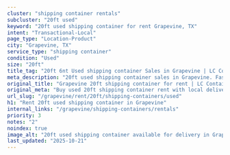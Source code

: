 ```yaml
---
cluster: "shipping container rentals"
subcluster: "20ft used"
keyword: "20ft used shipping container for rent Grapevine, TX"
intent: "Transactional-Local"
page_type: "Location-Product"
city: "Grapevine, TX"
service_type: "shipping container"
condition: "Used"
size: "20ft"
title_tag: "20ft 6nt Used shipping container Sales in Grapevine | LC Container"
meta_description: "20ft used shipping container sales in Grapevine. Fast delivery, competitive pricing. Serving shipping containers area. Quote ID: RSH. Call (214) 524-4168 for your free quote today."
original_title: "Grapevine 20ft shipping container for rent | LC Container"
original_meta: "Buy used 20ft shipping container rent with local delivery in Grapevine, TX. LC Container — local Since 2003. Request a fast quote today."
url_slug: "/grapevine/rent/20ft/shipping-containers/used"
h1: "Rent 20ft used shipping container in Grapevine"
internal_links: "/grapevine/shipping-containers/rentals"
priority: 3
notes: "2"
noindex: true
image_alt: "20ft used shipping container available for delivery in Grapevine"
last_updated: "2025-10-21"
---
```


<!-- TODO: Add unique city/inventory copy, images, and internal links here. -->
